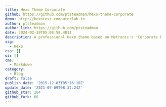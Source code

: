 ```yaml
---
title: Hexo Theme Corporate
github: https://github.com/ptsteadman/hexo-theme-corporate
demo: http://hexotest.computerlab.io
author: ptsteadman
author_link: https://github.com/ptsteadman
date: 2024-02-19T05:08:58.401Z
description: A professional Hexo theme based on Metronic's 'Corporate Frontend' framework.
ssg:
  - Hexo
css: []
ui: []
cms:
  - Markdown
category:
  - Blog
draft: false
publish_date: '2015-12-03T05:16:10Z'
update_date: '2021-07-09T08:32:24Z'
github_star: 184
github_fork: 66
---
```

